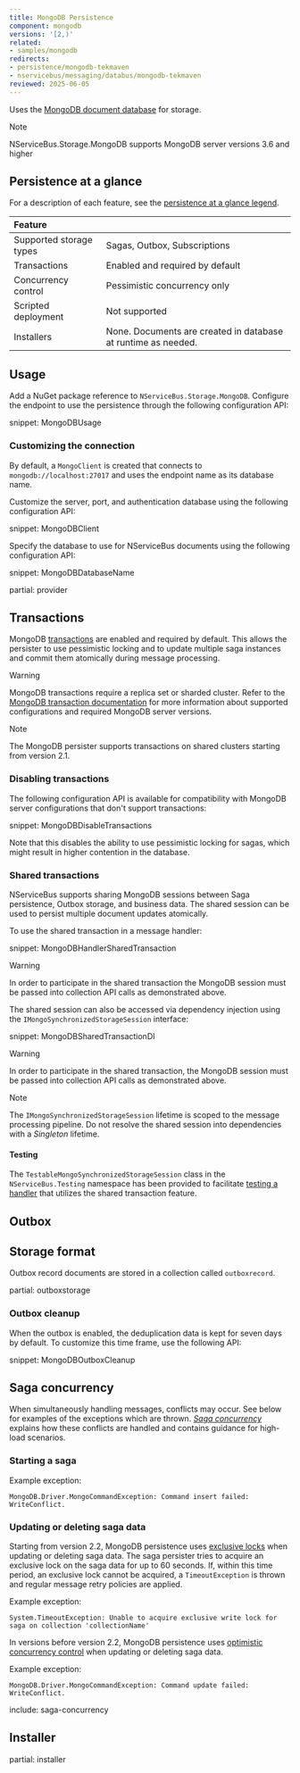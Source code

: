```yaml
---
title: MongoDB Persistence
component: mongodb
versions: '[2,)'
related:
- samples/mongodb
redirects:
- persistence/mongodb-tekmaven
- nservicebus/messaging/databus/mongodb-tekmaven
reviewed: 2025-06-05
---
```


Uses the [MongoDB document database](https://www.mongodb.com/) for storage.

> [!NOTE]
> NServiceBus.Storage.MongoDB supports MongoDB server versions 3.6 and higher

## Persistence at a glance

For a description of each feature, see the [persistence at a glance legend](/persistence/#persistence-at-a-glance).

|Feature                    |   |
|:---                       |---
|Supported storage types    |Sagas, Outbox, Subscriptions
|Transactions               |Enabled and required by default
|Concurrency control        |Pessimistic concurrency only
|Scripted deployment        |Not supported
|Installers                 |None. Documents are created in database at runtime as needed.


## Usage

Add a NuGet package reference to `NServiceBus.Storage.MongoDB`. Configure the endpoint to use the persistence through the following configuration API:

snippet: MongoDBUsage

### Customizing the connection

By default, a `MongoClient` is created that connects to `mongodb://localhost:27017` and uses the endpoint name as its database name.

Customize the server, port, and authentication database using the following configuration API:

snippet: MongoDBClient

Specify the database to use for NServiceBus documents using the following configuration API:

snippet: MongoDBDatabaseName

partial: provider

## Transactions

MongoDB [transactions](https://docs.mongodb.com/manual/core/transactions/) are enabled and required by default. This allows the persister to use pessimistic locking and to update multiple saga instances and commit them atomically during message processing.

> [!WARNING]
> MongoDB transactions require a replica set or sharded cluster. Refer to the [MongoDB transaction documentation](https://docs.mongodb.com/manual/core/transactions/#transactions-and-atomicity) for more information about supported configurations and required MongoDB server versions.

> [!NOTE]
> The MongoDB persister supports transactions on shared clusters starting from version 2.1.

### Disabling transactions

The following configuration API is available for compatibility with MongoDB server configurations that don't support transactions:

snippet: MongoDBDisableTransactions

Note that this disables the ability to use pessimistic locking for sagas, which might result in higher contention in the database.

### Shared transactions

NServiceBus supports sharing MongoDB sessions between Saga persistence, Outbox storage, and business data. The shared session can be used to persist multiple document updates atomically.

To use the shared transaction in a message handler:

snippet: MongoDBHandlerSharedTransaction

> [!WARNING]
> In order to participate in the shared transaction the MongoDB session must be passed into collection API calls as demonstrated above.

The shared session can also be accessed via dependency injection using the `IMongoSynchronizedStorageSession` interface:

snippet: MongoDBSharedTransactionDI

> [!WARNING]
> In order to participate in the shared transaction, the MongoDB session must be passed into collection API calls as demonstrated above.

> [!NOTE]
> The `IMongoSynchronizedStorageSession` lifetime is scoped to the message processing pipeline. Do not resolve the shared session into dependencies with a _Singleton_ lifetime.

#### Testing

The `TestableMongoSynchronizedStorageSession` class in the `NServiceBus.Testing` namespace has been provided to facilitate [testing a handler](/nservicebus/testing/) that utilizes the shared transaction feature.

## Outbox

## Storage format

Outbox record documents are stored in a collection called `outboxrecord`.

partial: outboxstorage

### Outbox cleanup

When the outbox is enabled, the deduplication data is kept for seven days by default. To customize this time frame, use the following API:

snippet: MongoDBOutboxCleanup

## Saga concurrency

When simultaneously handling messages, conflicts may occur. See below for examples of the exceptions which are thrown. _[Saga concurrency](/nservicebus/sagas/concurrency.md)_ explains how these conflicts are handled and contains guidance for high-load scenarios.

### Starting a saga

Example exception:

```text
MongoDB.Driver.MongoCommandException: Command insert failed: WriteConflict.
```

### Updating or deleting saga data

Starting from version 2.2, MongoDB persistence uses [exclusive locks](https://docs.mongodb.com/manual/faq/concurrency/) when updating or deleting saga data. The saga persister tries to acquire an exclusive lock on the saga data for up to 60 seconds. If, within this time period, an exclusive lock cannot be acquired, a `TimeoutException` is thrown and regular message retry policies are applied.

Example exception:

```text
System.TimeoutException: Unable to acquire exclusive write lock for saga on collection 'collectionName'
```

In versions before version 2.2, MongoDB persistence uses [optimistic concurrency control](https://en.wikipedia.org/wiki/Optimistic_concurrency_control) when updating or deleting saga data.

Example exception:

```text
MongoDB.Driver.MongoCommandException: Command update failed: WriteConflict.
```

include: saga-concurrency

## Installer

partial: installer